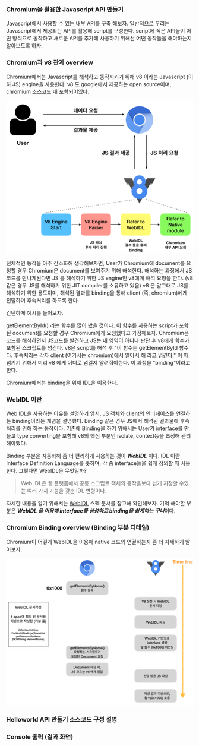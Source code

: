 ### Chromium을 활용한 Javascript API 만들기
Javascript에서 사용할 수 있는 내부 API를 구축 해보자. 일반적으로 우리는
Javascript에서 제공되는 API를 활용해 script를 구성한다. script에 적은 API들이
어떤 방식으로 동작하고 새로운 API를 추가해 사용하기 위해선 어떤 동작들을
해야하는지 알아보도록 하자.

### Chromium과 v8 관계 overview
Chromium에서는 Javascript를 해석하고 동작시키기 위해 v8 이라는 Javascript (이하
		JS)
engine을 사용한다. v8 도 google에서 제공하는 open source이며, chromium 소스코드
내 포함되어있다.

![v8 overview](/img/v8_overview.png)

전체적인 동작을 아주 간소화해 생각해보자면, User가 Chromium에 document를 요청할
경우 Chromium은 document를 보여주기 위해 해석한다. 해석하는 과정에서 JS 코드를
만나게된다면 JS 를 해석하기 위한 JS engine인 v8에게 해석 요청을 한다. (v8 같은
		경우 JS를 해석하기 위한 JIT compiler를 소유하고 있음) v8 은 말그대로 JS를
해석하기 위한 용도이며, 해석된 결과를 binding을 통해 client (즉, chromium)에게 전달하며
후속처리를 하도록 한다.

간단하게 예시를 들어보자.

getElementById() 라는 함수를 많이 봤을 것이다. 이 함수를 사용하는 script가 포함
된 document를 요청할 경우 Chromium에게 요청했다고 가정해보자. Chromium은 코드를
해석하면서 JS코드를 발견하고 JS는 내 영역이 아니다 판단 후 v8에게 함수가 포함된 스크립트를 넘긴다.
v8은 script를 해석 후 "이 함수는 getElementById 함수다. 후속처리는 각자 client (여기서는 chromium)에서 알아서 해 라고 넘긴다."
이 때, 넘기기 위해서 미리 v8 에게 어디로 넘길지 알려줘야한다. 이 과정을 "binding"이라고 한다.

Chromium에서는 binding을 위해 IDL을 이용한다.

### WebIDL 이란
Web IDL을 사용하는 이유를 설명하기 앞서, JS 객체와 client의 인터페이스를
연결하는 binding이라는 개념을 설명했다. Binding
같은 경우 JS에서 해석된 결과물에 후속처리를 위해 하는 동작이다. 기존에 Binding을
하기 위해서는 User가 interface를 만들고 type converting을 포함해 v8의 핵심 부분인 isolate,
	context등을 조정해 관리해야했다.

Binding 부분을 자동화해 좀 더 편리하게 사용하는 것이 ***WebIDL*** 이다. IDL 이란 Interface Definition Language를 뜻하며, 각 종
 interface들을 쉽게 정의할 때 사용한다. 그렇다면 WebIDL은 무엇일까?

> Web IDL은 웹 플랫폼에서 공통 스크립트 객체의 동작을보다 쉽게 지정할 수있는 여러 가지 기능을 갖춘 IDL 변형이다.

자세한 내용을 알기 위해서는 [WebIDL](https://heycam.github.io/webidl/) 스펙
문서를 참고해 확인해보자. 기억 해야할 부분은 ***WebIDL 을 이용해 interface를
생성하고 binding을 쉽게하는 구나***이다.

### Chromium Binding overview (Binding 부분 디테일)
Chromium이 어떻게 WebIDL을 이용해 native 코드와 연결하는지 좀 더 자세하게
알아보자.

![webIDL](/img/webIDL_overview.png)


### Helloworld API 만들기 소스코드 구성 설명

### Console 출력 (결과 화면)
